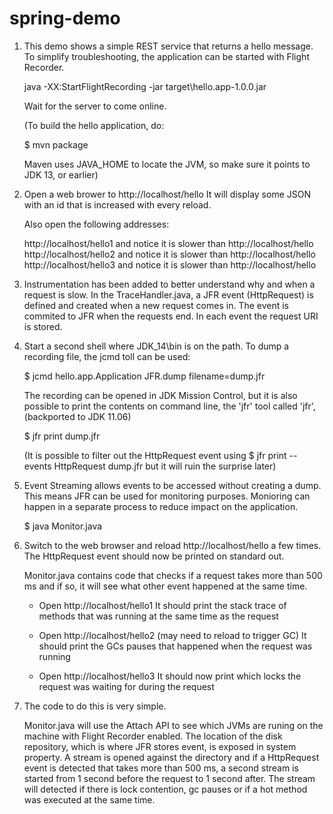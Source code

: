 # spring-demo

1. This demo shows a simple REST service that returns a hello message.
   To simplify troubleshooting, the application can be started
   with Flight Recorder.

   java -XX:StartFlightRecording -jar target\hello.app-1.0.0.jar

   Wait for the server to come online.

   (To build the hello application, do:
   
   $ mvn package 
   
   Maven uses JAVA_HOME to locate the JVM, so make sure
   it points to JDK 13, or earlier)

2. Open a web brower to http://localhost/hello
   It will display some JSON with an id that is
   increased with every reload.

   Also open the following addresses:

   http://localhost/hello1 and notice it is slower than http://localhost/hello
   http://localhost/hello2 and notice it is slower than http://localhost/hello
   http://localhost/hello3 and notice it is slower than http://localhost/hello


3. Instrumentation has been added to better understand why and when a request
   is slow. In the TraceHandler.java, a JFR event (HttpRequest) is defined and 
   created when a new request comes in. The event is commited to JFR when the
   requests end. In each event the request URI is stored.

4. Start a second shell where JDK_14\bin is on the path. To dump a recording file, 
   the jcmd toll can be used:

   $ jcmd hello.app.Application JFR.dump filename=dump.jfr

   The recording can be opened in JDK Mission Control, but it is also possible to
   print the contents on command line, the 'jfr' tool called 'jfr', 
   (backported to JDK 11.06)

   $ jfr print dump.jfr

   (It is possible to filter out the HttpRequest event using 
   $ jfr print --events HttpRequest dump.jfr
   but it will ruin the surprise later)

5. Event Streaming allows events to be accessed without creating a dump.
   This means JFR can be used for monitoring purposes.    Monioring can happen in 
   a separate process to reduce impact on the application.

   $ java Monitor.java

6. Switch to the web browser and reload http://localhost/hello a few times.
   The HttpRequest event should now be printed on standard out.

   Monitor.java contains code that checks if a request takes more than 500 ms
   and if so, it will see what other event happened at the same time.

   - Open http://localhost/hello1
     It should print the stack trace of  methods that was running
     at the same time as the request

   - Open http://localhost/hello2 (may need to reload to trigger GC)
     It should print the GCs pauses that happened when the request was running

   - Open http://localhost/hello3
     It should now print which locks the request was waiting for during the request

7. The code to do this is very simple.

   Monitor.java will use the Attach API to see which JVMs are runing on the machine
   with Flight Recorder enabled. The location of the disk repository, which is where JFR
   stores event, is exposed in system property. A stream is opened against the
   directory and if a HttpRequest event is detected that takes more than 500 ms,
   a second stream is started from 1 second before the request to 1 second after.
   The stream will detected if there is lock contention, gc pauses or if a hot
   method was executed at the same time.
